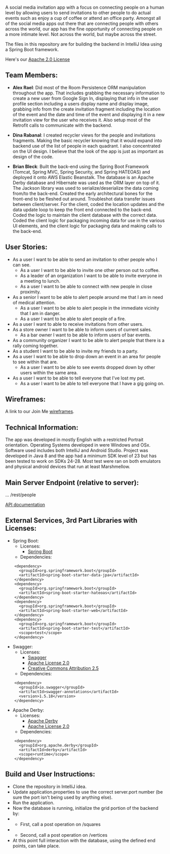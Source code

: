 A social media invitation app with a focus on connecting people on a human level by allowing users 
to send invitations to other people to do actual events such as enjoy a cup of coffee or attend an office party.
Amongst all of the social media apps out there that are connecting people with others across the world,
our app has the fine opportunity of connecting people on a more intimate level. Not across the world,
but maybe across the street. 

The files in this repository are for building the backend in IntelliJ Idea using a Spring Boot framework.

Here's our [Apache 2.0 License](https://github.com/ProjectLocus/JoinMe/blob/master/LICENSE)

## Team Members:
* **Alex Rael**:
Did most of the Room Persistence ORM manipulation throughout the app. That includes grabbing the necessary
information to create a new user from Google Sign In, displaying that info in the user profile section including a users
display name and display image, grabbing info from the create invitation fragment including the location of the event and the
date and time of the event and displaying it in a new invitation view for the user who receives it. Also setup most of the Retrofit calls to communicate with the backend.

* **Dina Rabanal**:
I created recycler views for the people and invitations fragments. Making the basic recycler knowing
that it would expand into backend use of the list of people in each quadrant. I also concentrated on the UI design.
I believe that the look of the app is just as important as design of the code.

* **Brian Bleck**:
Built the back-end using the Spring Boot Framework (Tomcat, Spring MVC, Spring Security, and Spring HATEOAS) and deployed it onto AWS Elastic Beanstalk. The database is an Apache Derby database and Hibernate was used as the ORM layer on top of it. The Jackson library was used to serialize/deserialize the data coming from/to the back-end. Created the early architectural bones for the front-end to be fleshed out around. Troubleshot data transfer issues between client/server. For the client, coded the location updates and the data update loop to keep the front end connected to the back-end. Coded the logic to maintain the client database with the correct data. Coded the client logic for packaging incoming data for use in the various UI elements, and the client logic for packaging data and making calls to the back-end. 

## User Stories:
* As a user I want to be able to send an invitation to other people who I can see.
  * As a user I want to be able to invite one other person out to coffee.
  * As a leader of an organization I want to be able to invite everyone in a meeting to lunch.
  * As a user I want to be able to connect with new people in close proximity.
* As a senior I want to be able to alert people around me that I am in need of medical attention.
  * As a user I want to be able to alert people in the immediate vicinity that I am in danger.
  * As a user I want to be able to alert people of a fire.
* As a user I want to able to receive invitations from other users.
* As a store owner I want to be able to inform users of current sales.
  * As a bar owner I want to be able to inform users of bar events.
* As a community organizer I want to be able to alert people that there is a rally coming together.
* As a student I want to be able to invite my friends to a party.
* As a user I want to be able to drop down an event in an area for people to see within that are.
  * As a user I want to be able to see events dropped down by other users within the same area.
* As a user I want to be able to tell everyone that I've lost my pet.
  * As a user I want to be able to tell everyone that I have a gig going on.

## Wireframes:
A link to our Join Me [wireframes](https://xd.adobe.com/view/d6ac88a3-27a0-472c-4504-44abbed3cf8b-a09d/).

## Technical Information:
The app was developed in mostly English with a restricted Portrait orientation. Operating Systems
developed in were Windows and OSx. Software used includes both IntelliJ and Android Studio. Project
was developed in Java 8 and the app had a minimum SDK level of 23 but has been tested to work on
SDKs 24-28. Most test were ran on both emulators and physical android devices that run at least
Marshmellow.

## Main Server Endpoint (relative to server):

... /rest/people

[API documentation](https://github.com/ProjectLocus/join_me_backend/blob/master/docs/rest/api.md)


## External Services, 3rd Part Libraries with Licenses:
* Spring Boot:
  * Licenses:
      * [Spring Boot](https://pivotal.io/legal)
  * Dependencies:
```
    <dependency>
      <groupId>org.springframework.boot</groupId>
      <artifactId>spring-boot-starter-data-jpa</artifactId>
    </dependency>  
    <dependency>
      <groupId>org.springframework.boot</groupId>
      <artifactId>spring-boot-starter-hateoas</artifactId>
    </dependency>
    <dependency>
      <groupId>org.springframework.boot</groupId>
      <artifactId>spring-boot-starter-web</artifactId>
    </dependency>
    <dependency>
      <groupId>org.springframework.boot</groupId>
      <artifactId>spring-boot-starter-test</artifactId>
      <scope>test</scope>
    </dependency>
```

* Swagger:
  * Licenses:
    * [Swagger](https://swagger.io/license/)
    * [Apache License 2.0](http://www.apache.org/licenses/LICENSE-2.0)
    * [Creative Commons Attribution 2.5](https://creativecommons.org/licenses/by/2.5/)
  * Dependencies:
``` 
    <dependency>
      <groupId>io.swagger</groupId>
      <artifactId>swagger-annotations</artifactId>
      <version>1.5.18</version>
    </dependency>
```

* Apache Derby:
  * Licenses: 
    * [Apache Derby](https://db.apache.org/derby/manuals/index.html)
    * [Apache License 2.0](http://www.apache.org/licenses/)
  * Dependencies:
```
    <dependency>
      <groupId>org.apache.derby</groupId>
      <artifactId>derby</artifactId>
      <scope>runtime</scope>
    </dependency>
```

## Build and User Instructions:
* Clone the repository in IntelliJ idea.
* Update application.properties to use the correct server.port number (be sure the port isn't being used by anything else).
* Run the application.
* Now the database is running, initialize the grid portion of the backend by:
* * First, call a post operation on /squares
* * Second, call a post operation on /vertices
* At this point full interaction with the database, using the defined end points, can take place.
